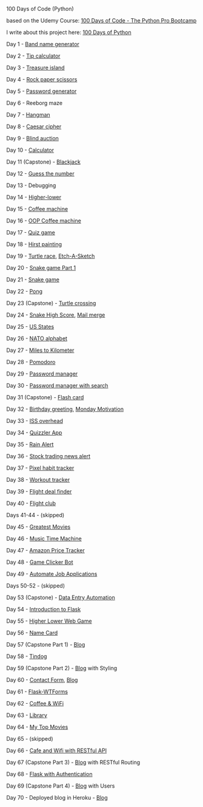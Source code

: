 100 Days of Code (Python) 

based on the Udemy Course: [100 Days of Code - The Python Pro Bootcamp](https://www.udemy.com/course/100-days-of-code/)

I write about this project here:  [100 Days of Python](https://maryletteroa.github.io/project/2021/06/02/hundred-days-of-python.html)

Day 1 - [Band name generator](https://replit.com/@maryletteroa/band-name-generator)

Day 2 - [Tip calculator](https://replit.com/@maryletteroa/tip-calculator)

Day 3 - [Treasure island](https://replit.com/@maryletteroa/treasure-island)

Day 4 - [Rock paper scissors](https://replit.com/@maryletteroa/rock-paper-scissors)

Day 5 - [Password generator](https://replit.com/@maryletteroa/password-generator)

Day 6 - Reeborg maze

Day 7 - [Hangman](https://replit.com/@maryletteroa/hangman)

Day 8 - [Caesar cipher](https://replit.com/@maryletteroa/caesar-cipher)

Day 9 - [Blind auction](https://replit.com/@maryletteroa/blind-auction)

Day 10 - [Calculator](https://replit.com/@maryletteroa/calculator)

Day 11 (Capstone) - [Blackjack](https://replit.com/@maryletteroa/blackjack)

Day 12 - [Guess the number](https://replit.com/@maryletteroa/guess-the-number)

Day 13 - Debugging

Day 14 - [Higher-lower](https://replit.com/@maryletteroa/higher-lower)

Day 15 - [Coffee machine](https://replit.com/@maryletteroa/coffee-machine)

Day 16 - [OOP Coffee machine](https://replit.com/@maryletteroa/oop-coffee-machine)

Day 17 - [Quiz game](https://replit.com/@maryletteroa/quiz-game)

Day 18 - [Hirst painting](https://replit.com/@maryletteroa/hirst-painting)

Day 19 - [Turtle race](https://replit.com/@maryletteroa/turtle-race), [Etch-A-Sketch](https://replit.com/@maryletteroa/etch-a-sketch)

Day 20 - [Snake game Part 1](https://replit.com/@maryletteroa/snake-game-part-1)

Day 21 - [Snake game](https://replit.com/@maryletteroa/snake-game)

Day 22 - [Pong](https://replit.com/@maryletteroa/pong)

Day 23 (Capstone) - [Turtle crossing](https://replit.com/@maryletteroa/turtle-crossing)

Day 24 - [Snake High Score](https://replit.com/@maryletteroa/snake-high-score), [Mail merge](https://replit.com/@maryletteroa/mail-merge)

Day 25 - [US States](https://replit.com/@maryletteroa/us-states)

Day 26 - [NATO alphabet](https://replit.com/@maryletteroa/nato-alphabet)

Day 27 - [Miles to Kilometer](https://replit.com/@maryletteroa/miles-to-kilometer)

Day 28 - [Pomodoro](https://replit.com/@maryletteroa/pomodoro)

Day 29 - [Password manager](https://replit.com/@maryletteroa/password-manager)

Day 30 - [Password manager with search](https://replit.com/@maryletteroa/password-manager-with-search)

Day 31 (Capstone) - [Flash card](https://replit.com/@maryletteroa/flash-card)

Day 32 - [Birthday greeting](https://replit.com/@maryletteroa/birthday-greeting), [Monday Motivation](https://replit.com/@maryletteroa/monday-motivation)

Day 33 - [ISS overhead](https://replit.com/@maryletteroa/iss-overhead)

Day 34 - [Quizzler App](https://replit.com/@maryletteroa/quizzler-app)

Day 35 - [Rain Alert](https://replit.com/@maryletteroa/rain-alert)

Day 36 - [Stock trading news alert](https://replit.com/@maryletteroa/stock-trading-news-alert)

Day 37 - [Pixel habit tracker](https://replit.com/@maryletteroa/pixela-habit-tracker)

Day 38 - [Workout tracker](https://replit.com/@maryletteroa/workout-tracker)

Day 39 - [Flight deal finder](https://replit.com/@maryletteroa/flight-deal-finder)

Day 40 - [Flight club](https://replit.com/@maryletteroa/flight-club)

Days 41-44 - (skipped)

Day 45 - [Greatest Movies](https://replit.com/@maryletteroa/greatest-movies)

Day 46 - [Music Time Machine](https://replit.com/@maryletteroa/music-time-machine)

Day 47 - [Amazon Price Tracker](https://replit.com/@maryletteroa/amazon-price-tracker)

Day 48 - [Game Clicker Bot](https://replit.com/@maryletteroa/game-cliker-bot)

Day 49 - [Automate Job Applications](https://replit.com/@maryletteroa/automate-job-applications)

Days 50-52 - (skipped)

Day 53 (Capstone) - [Data Entry Automation](https://replit.com/@maryletteroa/data-entry-automation)

Day 54 - [Introduction to Flask](https://replit.com/@maryletteroa/introduction-to-flask)

Day 55 - [Higher Lower Web Game](https://replit.com/@maryletteroa/higher-lower-game-web)

Day 56 - [Name Card](https://replit.com/@maryletteroa/name-card)

Day 57 (Capstone Part 1) - [Blog](https://replit.com/@maryletteroa/blog)

Day 58 - [Tindog](https://maryletteroa.github.io/tindog)

Day 59 (Capstone Part 2) - [Blog](https://dawn-leaf-1474.herokuapp.com) with Styling

Day 60 - [Contact Form](https://replit.com/@maryletteroa/contact-form), [Blog](https://dawn-leaf-1474.herokuapp.com)

Day 61 - [Flask-WTForms](https://replit.com/@maryletteroa/flask-wtf-forms)

Day 62 - [Coffee & WiFi](https://replit.com/@maryletteroa/coffee-and-wifi)

Day 63 - [Library](https://replit.com/@maryletteroa/library)

Day 64 - [My Top Movies](https://damp-meadow-5145.herokuapp.com)

Day 65 - (skipped)

Day 66 - [Cafe and Wifi with RESTful API](https://replit.com/@maryletteroa/cafe-and-wifi-restful-api)

Day 67 (Capstone Part 3) - [Blog](https://dawn-leaf-1474.herokuapp.com) with RESTful Routing

Day 68 - [Flask with Authentication](https://replit.com/@maryletteroa/flask-with-authentication)

Day 69 (Capstone Part 4) - [Blog](https://dawn-leaf-1474.herokuapp.com) with Users

Day 70 - Deployed blog in Heroku - [Blog](https://dawn-leaf-1474.herokuapp.com)